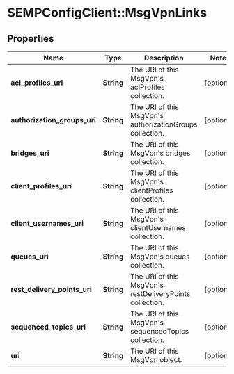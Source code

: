 # SEMPConfigClient::MsgVpnLinks

## Properties
Name | Type | Description | Notes
------------ | ------------- | ------------- | -------------
**acl_profiles_uri** | **String** | The URI of this MsgVpn&#39;s aclProfiles collection. | [optional] 
**authorization_groups_uri** | **String** | The URI of this MsgVpn&#39;s authorizationGroups collection. | [optional] 
**bridges_uri** | **String** | The URI of this MsgVpn&#39;s bridges collection. | [optional] 
**client_profiles_uri** | **String** | The URI of this MsgVpn&#39;s clientProfiles collection. | [optional] 
**client_usernames_uri** | **String** | The URI of this MsgVpn&#39;s clientUsernames collection. | [optional] 
**queues_uri** | **String** | The URI of this MsgVpn&#39;s queues collection. | [optional] 
**rest_delivery_points_uri** | **String** | The URI of this MsgVpn&#39;s restDeliveryPoints collection. | [optional] 
**sequenced_topics_uri** | **String** | The URI of this MsgVpn&#39;s sequencedTopics collection. | [optional] 
**uri** | **String** | The URI of this MsgVpn object. | [optional] 


